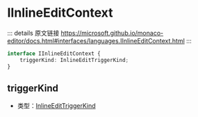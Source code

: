 # IInlineEditContext

<backTop />
        
::: details 原文链接
https://microsoft.github.io/monaco-editor/docs.html#interfaces/languages.IInlineEditContext.html
:::

```ts
interface IInlineEditContext {
    triggerKind: InlineEditTriggerKind;
}
```

## triggerKind
- 类型：[InlineEditTriggerKind](/api/languages/InlineEditTriggerKind.md)
